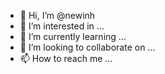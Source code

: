 - 👋 Hi, I’m @newinh
- 👀 I’m interested in ...
- 🌱 I’m currently learning ...
- 💞️ I’m looking to collaborate on ...
- 📫 How to reach me ...

<!---
newinh/newinh is a ✨ special ✨ repository because its `README.md` (this file) appears on your GitHub profile.
You can click the Preview link to take a look at your changes.
--->
